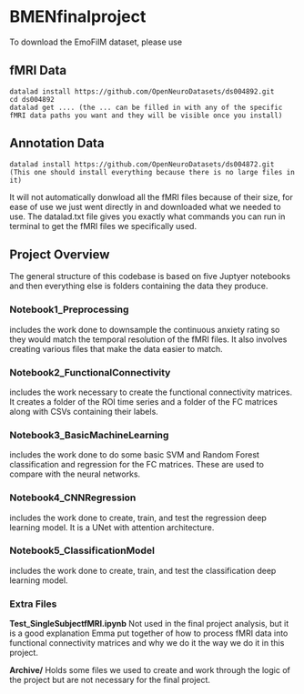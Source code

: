 # BMENfinalproject

To download the EmoFilM dataset, please use 

## fMRI Data 
```
datalad install https://github.com/OpenNeuroDatasets/ds004892.git
cd ds004892
datalad get .... (the ... can be filled in with any of the specific fMRI data paths you want and they will be visible once you install)
```
## Annotation Data 
```
datalad install https://github.com/OpenNeuroDatasets/ds004872.git 
(This one should install everything because there is no large files in it)
```

It will not automatically donwload all the fMRI files because of their size, for ease of use we just went directly in and downloaded what we needed to use. The datalad.txt file gives you exactly what commands you can run in terminal to get the fMRI files we specifically used. 

## Project Overview 

The general structure of this codebase is based on five Juptyer notebooks and then everything else is folders containing the data they produce.

  ### Notebook1_Preprocessing
includes the work done to downsample the continuous anxiety rating so they would match the temporal resolution of the fMRI files. It also involves creating various files that make the data easier to match. 
### Notebook2_FunctionalConnectivity
includes the work necessary to create the functional connectivity matrices. It creates a folder of the ROI time series and a folder of the FC matrices along with CSVs containing their labels.
### Notebook3_BasicMachineLearning
includes the work done to do some basic SVM and Random Forest classification and regression for the FC matrices. These are used to compare with the neural networks. 
### Notebook4_CNNRegression
includes the work done to create, train, and test the regression deep learning model. It is a UNet with attention architecture. 
### Notebook5_ClassificationModel
includes the work done to create, train, and test the classification deep learning model. 

### Extra Files 

**Test_SingleSubjectfMRI.ipynb**
Not used in the final project analysis, but it is a good explanation Emma put together of how to process fMRI data into functional connectivity matrices and why we do it the way we do it in this project. 

**Archive/**
Holds some files we used to create and work through the logic of the project but are not necessary for the final project.  
